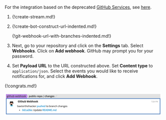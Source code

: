 For the integration based on the deprecated
[GitHub Services](https://github.com/github/github-services),
see [here](./github).

1. {!create-stream.md!}

1. {!create-bot-construct-url-indented.md!}

   {!git-webhook-url-with-branches-indented.md!}

1. Next, go to your repository and click on the **Settings** tab.
   Select **Webhooks**. Click on **Add webhook**. GitHub may prompt
   you for your password.

1. Set **Payload URL** to the URL constructed above. Set **Content type**
   to `application/json`. Select the events you would like to receive
   notifications for, and click **Add Webhook**.

{!congrats.md!}

![](/static/images/integrations/github_webhook/001.png)
